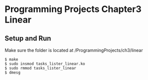 # Programming Projects Chapter3 Linear

## Setup and Run

Make sure the folder is located at /ProgrammingProjects/ch3/linear

```
$ make
$ sudo insmod tasks_lister_linear.ko
$ sudo rmmod tasks_lister_linear
$ dmesg
```
